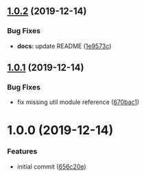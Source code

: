 ## [1.0.2](https://github.com/mooyoul/serverless-cloudfront-lambdaedge-plugin/compare/v1.0.1...v1.0.2) (2019-12-14)


### Bug Fixes

* **docs:** update README ([1e9573c](https://github.com/mooyoul/serverless-cloudfront-lambdaedge-plugin/commit/1e9573c99a05a31579917de554aede388f556cd2))

## [1.0.1](https://github.com/mooyoul/serverless-cloudfront-lambdaedge-plugin/compare/v1.0.0...v1.0.1) (2019-12-14)


### Bug Fixes

* fix missing util module reference ([670bac1](https://github.com/mooyoul/serverless-cloudfront-lambdaedge-plugin/commit/670bac18e80c23e393d99e2f213ade0176fdc9ec))

# 1.0.0 (2019-12-14)


### Features

* initial commit ([656c20e](https://github.com/mooyoul/serverless-cloudfront-lambdaedge-plugin/commit/656c20e6f7c9d93d076792605147c9a1583e42b3))
